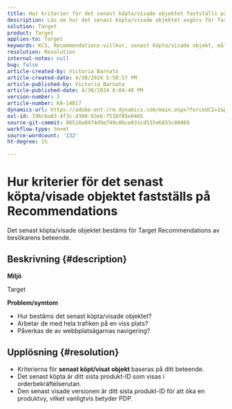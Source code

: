 ```yaml
---
title: Hur kriterier för det senast köpta/visade objektet fastställs på Recommendations
description: Läs om hur det senast köpta/visade objektet avgörs för Target Recommendations.
solution: Target
product: Target
applies-to: Target
keywords: KCS, Recommendations-villkor, senast köpta/visade objekt, mål
resolution: Resolution
internal-notes: null
bug: false
article-created-by: Victoria Barnato
article-created-date: 4/30/2024 5:58:57 PM
article-published-by: Victoria Barnato
article-published-date: 4/30/2024 6:04:40 PM
version-number: 5
article-number: KA-14017
dynamics-url: https://adobe-ent.crm.dynamics.com/main.aspx?forceUCI=1&pagetype=entityrecord&etn=knowledgearticle&id=f1a4cd4e-1b07-ef11-9f89-000d3a31b84a
exl-id: 7d6cba83-4f3c-4308-93eb-7538f85e0465
source-git-commit: 86518a8474d9e749c0bce031cd535e6833c80869
workflow-type: tm+mt
source-wordcount: '132'
ht-degree: 1%

---
```


# Hur kriterier för det senast köpta/visade objektet fastställs på Recommendations


Det senast köpta/visade objektet bestäms för Target Recommendations av besökarens beteende.

## Beskrivning {#description}


<b>Miljö</b>

Target



<b>Problem/symtom</b>

- Hur bestäms det senast köpta/visade objektet?
- Arbetar de med hela trafiken på en viss plats?
- Påverkas de av webbplatsägarnas navigering?





## Upplösning {#resolution}


- Kriterierna för <b>senast köpt/visat objekt </b>baseras på ditt beteende.
- Det senast köpta är ditt sista produkt-ID som visas i orderbekräftelserutan.
- Den senast visade versionen är ditt sista produkt-ID för att öka en produktvy, vilket vanligtvis betyder PDP.

